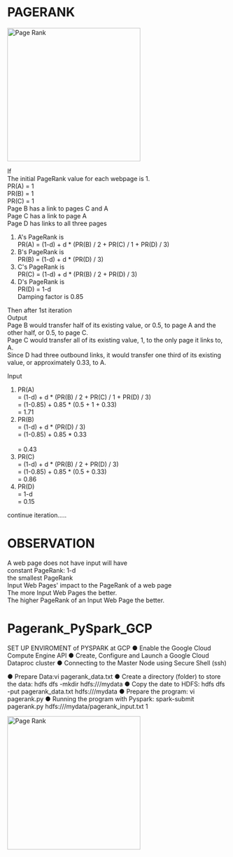 # PAGERANK 
<img width="304" alt="Page Rank" src="https://user-images.githubusercontent.com/109574120/199366787-a5527c9f-03da-4eed-8135-c36796e2b742.jpg">

If<br />
The initial PageRank value for each webpage is 1.<br />
PR(A) = 1<br />
PR(B) = 1<br />
PR(C) = 1<br />
Page B has a link to pages C and A<br />
Page C has a link to page A<br />
Page D has links to all three pages<br />

1. A's PageRank is<br />
PR(A) = (1-d) + d * (PR(B) / 2 + PR(C) / 1 + PR(D) / 3)<br />
2. B's PageRank is<br />
PR(B) = (1-d) + d * (PR(D) / 3)<br />
3. C's PageRank is<br />
PR(C) = (1-d) + d * (PR(B) / 2 + PR(D) / 3)<br />
4. D's PageRank is<br />
PR(D) = 1-d<br />
Damping factor is 0.85<br />


Then after 1st iteration<br />
Output<br />
Page B would transfer half of its existing value, or 0.5, to page A and the other half, or 0.5, to page C.<br />
Page C would transfer all of its existing value, 1, to the only page it links to, A.<br />
Since D had three outbound links, it would transfer one third of its existing value, or approximately 0.33, to A.<br />

Input<br />
1. PR(A)<br />
= (1-d) + d * (PR(B) / 2 + PR(C) / 1 + PR(D) / 3)<br />
= (1-0.85) + 0.85 * (0.5 + 1 + 0.33)<br />
= 1.71<br />
2. PR(B)<br />
= (1-d) + d * (PR(D) / 3)<br />
= (1-0.85) + 0.85 * 0.33<br /><br />
= 0.43<br />
3. PR(C)<br />
= (1-d) + d * (PR(B) / 2 + PR(D) / 3)<br />
= (1-0.85) + 0.85 * (0.5 + 0.33)<br />
= 0.86<br />
4. PR(D)<br />
= 1-d<br />
= 0.15<br />

continue iteration.....

# OBSERVATION
A web page does not have input will have<br />
constant PageRank: 1-d<br />
the smallest PageRank<br />
Input Web Pages' impact to the PageRank of a web page<br />
The more Input Web Pages the better.<br />
The higher PageRank of an Input Web Page the better.<br />


# Pagerank_PySpark_GCP

SET UP ENVIROMENT of PYSPARK at GCP
● Enable the Google Cloud Compute Engine API
● Create, Configure and Launch a Google Cloud Dataproc cluster
● Connecting to the Master Node using Secure Shell (ssh)

● Prepare Data:vi pagerank_data.txt
● Create a directory (folder) to store the data: 
hdfs dfs -mkdir hdfs:///mydata 
● Copy the date to HDFS: 
hdfs dfs -put pagerank_data.txt hdfs:///mydata
● Prepare the program: vi pagerank.py
● Running the program with Pyspark: spark-submit 
pagerank.py hdfs:///mydata/pagerank_input.txt 1

<img width="304" alt="Page Rank" src="https://user-images.githubusercontent.com/109574120/199366787-a5527c9f-03da-4eed-8135-c36796e2b742.jpg">
